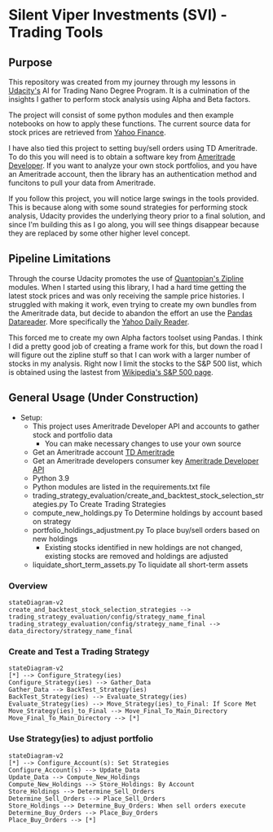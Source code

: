 # Silent Viper Investments (SVI) - Trading Tools

## Purpose
This repository was created from my journey through my lessons in [Udacity's](https://www.udacity.com) AI for Trading Nano Degree Program. It is a culmination of the insights I gather to perform stock analysis using Alpha and Beta factors.

The project will consist of some python modules and then example notebooks on how to apply these functions. The current source data for stock prices are retrieved from [Yahoo Finance](https://finance.yahoo.com/).

I have also tied this project to setting buy/sell orders using TD Ameritrade.  To do this you will need is to obtain a software key from [Ameritrade Developer](https://developer.tdameritrade.com/). If you want to analyze your own stock portfolios, and you have an Ameritrade account, then the library has an authentication method and funcitons to pull your data from Ameritrade.



If you follow this project, you will notice large swings in the tools provided. This is because along with some sound strategies for performing stock analysis, Udacity provides the underlying theory prior to a final solution, and since I'm building this as I go along, you will see things disappear because they are replaced by some other higher level concept. 

## Pipeline Limitations
Through the course Udacity promotes the use of [Quantopian's Zipline](https://github.com/quantopian/zipline) modules. When I started using this library, I had a hard time getting the latest stock prices and was only receiving the sample price histories. I struggled with making it work, even trying to create my own bundles from the Ameritrade data, but decide to abandon the effort an use the [Pandas Datareader](https://pandas-datareader.readthedocs.io/en/latest/). More specifically the [Yahoo Daily Reader](https://pandas-datareader.readthedocs.io/en/latest/readers/yahoo.html).

This forced me to create my own Alpha factors toolset using Pandas. I think I did a pretty good job of creating a frame work for this, but down the road I will figure out the zipline stuff so that I can work with a larger number of stocks in my analysis. Right now I limit the stocks to the S&P 500 list, which is obtained using the lastest from [Wikipedia's S&P 500 page](https://en.wikipedia.org/wiki/List_of_S%26P_500_companies).

## General Usage (Under Construction)
- Setup:
  - This project uses Ameritrade Developer API and accounts to gather stock and portfolio data
    - You can make necessary changes to use your own source 
  - Get an Ameritrade account [TD Ameritrade](https://www.tdameritrade.com/)
  - Get an Ameritrade developers consumer key  [Ameritrade Developer API](https://developer.tdameritrade.com/)
  - Python 3.9
  - Python modules are listed in the requirements.txt file
  - trading_strategy_evaluation/create_and_backtest_stock_selection_strategies.py To Create Trading Strategies
  - compute_new_holdings.py To Determine holdings by account based on strategy
  - portfolio_holdings_adjustment.py To place buy/sell orders based on new holdings
    - Existing stocks identified in new holdings are not changed, existing stocks are removed and holdings are adjusted
  - liquidate_short_term_assets.py To liquidate all short-term assets 

### Overview
```mermaid
stateDiagram-v2
create_and_backtest_stock_selection_strategies --> trading_strategy_evaluation/config/strategy_name_final
trading_strategy_evaluation/config/strategy_name_final --> data_directory/strategy_name_final
```


  
### Create and Test a Trading Strategy
```mermaid
stateDiagram-v2
[*] --> Configure_Strategy(ies)
Configure_Strategy(ies) --> Gather_Data
Gather_Data --> BackTest_Strategy(ies)
BackTest_Strategy(ies) --> Evaluate_Strategy(ies)
Evaluate_Strategy(ies) --> Move_Strategy(ies)_to_Final: If Score Met
Move_Strategy(ies)_to_Final --> Move_Final_To_Main_Directory
Move_Final_To_Main_Directory --> [*]
```

### Use Strategy(ies) to adjust portfolio
```mermaid
stateDiagram-v2
[*] --> Configure_Account(s): Set Strategies
Configure_Account(s) --> Update_Data
Update_Data --> Compute_New_Holdings
Compute_New_Holdings --> Store_Holdings: By Account
Store_Holdings --> Determine_Sell_Orders
Determine_Sell_Orders --> Place_Sell_Orders
Store_Holdings --> Determine_Buy_Orders: When sell orders execute
Determine_Buy_Orders --> Place_Buy_Orders
Place_Buy_Orders --> [*]
```